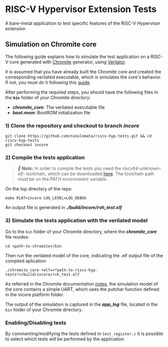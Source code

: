 # RISC-V Hypervisor Extension Tests
A bare-metal application to test specific features of the RISC-V Hypervisor extension

## Simulation on Chromite core
The following guide explains how to simulate the test application on a RISC-V core generated with [Chromite](https://chromite.readthedocs.io/en/latest/overview.html) generator, using [Verilator](https://verilator.org/guide/latest/install.html).

It is assumed that you have already built the Chromite core and created the corresponding verilated executable, which is simulates the core's behavior. If not, you must do it following this [guide](https://chromite.readthedocs.io/en/latest/getting_started.html#).

After performing the required steps, you should have the following files in the **`bin`** folder of your Chromite directory:
- ***chromite_core***: The verilated executable file
- ***boot.mem***: BootROM initialization file

### 1) Clone the repository and checkout to branch *incore*
```
git clone https://github.com/ninolomata/riscv-hyp-tests.git && cd riscv-hyp-tests
git checkout incore
```

### 2) Compile the tests application
> **_:notebook: Note:_** In order to compile the tests you need the *riscv64-unknown-elf-* toolchain, which can be downloaded [here](https://static.dev.sifive.com/dev-tools/freedom-tools/v2020.08/riscv64-unknown-elf-gcc-10.1.0-2020.08.2-x86_64-linux-ubuntu14.tar.gz). The toolchain path must be on the PATH environment variable.

On the top directory of the repo:
```
make PLAT=incore LOG_LEVEL=LOG_DEBUG
```
An output file is generated in ***./build/incore/rvh_test.elf***

### 3) Simulate the tests application with the verilated model
Go to the `bin` folder of your Chromite directory, where the ***chromite_core*** file resides:
```
cd <path-to-chromite>/bin
```
Then run the verilated model of the core, indicating the .elf output file of the compiled aplication:
```
./chromite_core +elf=<*path-to-riscv-hyp-tests*>/build/incore/rvh_test.elf
```
As referred in the Chromite documentation [notes](https://chromite.readthedocs.io/en/latest/getting_started.html#notes-on-simulation), the simulation model of the core contains a simple UART, which uses the putchar function defined in the incore platform folder. 

The output of the simulation is captured in the ***app_log*** file, located in the `bin` folder of your Chromite directory.

### Enabling/Disabling tests
By commenting/modifying the tests defined in `test_register.c` it is possible to select which tests will be performed by the application.

